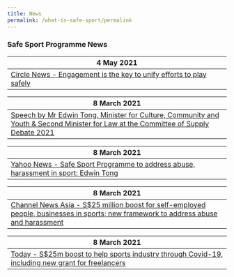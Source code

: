 ```yaml
---
title: News
permalink: /what-is-safe-sport/permalink
---
```

### Safe Sport Programme News

| 4 May  2021 | 
| -------- | 
| [Circle News - Engagement is the key to unify efforts to play safely ](https://circle.myactivesg.com/circle-news/articles/engagement-is-the-key-to-unify-efforts-to-play-safely)

| 8 March 2021 | 
| -------- | 
| [Speech by Mr Edwin Tong, Minister for Culture, Community and Youth & Second Minister for Law at the Committee of Supply Debate 2021](https://www.mccy.gov.sg/about-us/news-and-resources/speeches/2021/mar/forging-forward-together) |

| 8 March 2021 | 
| -------- | 
| [Yahoo News - Safe Sport Programme to address abuse, harassment in sport: Edwin Tong ](https://sg.news.yahoo.com/safe-sports-programme-address-abuse-harassment-sport-edwin-tong-061234810.html?guccounter=1&guce_referrer=aHR0cHM6Ly93d3cuc3BvcnRzaW5nYXBvcmUuZ292LnNnLw&guce_referrer_sig=AQAAAK0aj92Nv9LZAvqD0223o2F00iu5xVj0aYs9kei-trX55cRv2t1FWM5Q7Pztj81_HKK_xDycNACZ2V2N9K-A0UgPq4wMOJjyVRjMdzI9Oe84N6DkCOPU_xmDEPv0leZyNGJTaJ-cZ-iocZKtB8o-AMpelbwXUYqybrTLot41eK_F)|

| 8 March 2021 | 
| -------- | 
| [Channel News Asia - S$25 million boost for self-employed people, businesses in sports; new framework to address abuse and harassment](https://www.channelnewsasia.com/news/singapore/mccy-25-million-boost-self-employed-people-businesses-sports-14360026) |

| 8 March 2021 | 
| -------- | 
| [Today - S$25m boost to help sports industry through Covid-19, including new grant for freelancers ](https://www.todayonline.com/singapore/s25m-boost-help-sports-industry-through-covid-19-including-new-grant-freelancers)|